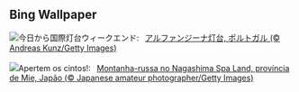 ## Bing Wallpaper
![](https://www.bing.com/th?id=OHR.AlfanzinaLighthouse_JA-JP5005128092_UHD.jpg&w=1000)今日から国際灯台ウィークエンド:&nbsp;&ensp;[アルファンジーナ灯台, ポルトガル (© Andreas Kunz/Getty Images)](https://www.bing.com/th?id=OHR.AlfanzinaLighthouse_JA-JP5005128092_UHD.jpg)
<br><br/>
![](https://www.bing.com/th?id=OHR.JapanRollerCoaster_PT-BR6472241100_UHD.jpg&w=1000)Apertem os cintos!:&nbsp;&ensp;[Montanha-russa no Nagashima Spa Land, província de Mie, Japão (© Japanese amateur photographer/Getty Images)](https://www.bing.com/th?id=OHR.JapanRollerCoaster_PT-BR6472241100_UHD.jpg)
<br><br/>
